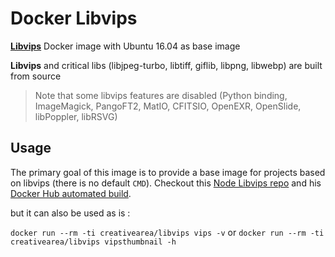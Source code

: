 # Docker Libvips

**[Libvips](https://github.com/jcupitt/libvips)** Docker image with Ubuntu 16.04 as base image

**Libvips** and critical libs (libjpeg-turbo, libtiff, giflib, libpng, libwebp) are built from source

> Note that some libvips features are disabled (Python binding, ImageMagick, PangoFT2, MatIO, CFITSIO, OpenEXR, OpenSlide, libPoppler, libRSVG)

## Usage

The primary goal of this image is to provide a base image for projects based on libvips (there is no default `CMD`). Checkout this [Node Libvips repo](https://github.com/creative-area/docker-node-libvips) and his [Docker Hub automated build](https://hub.docker.com/r/creativearea/node-libvips/).

but it can also be used as is :

`docker run --rm -ti creativearea/libvips vips -v` or `docker run --rm -ti creativearea/libvips vipsthumbnail -h`
